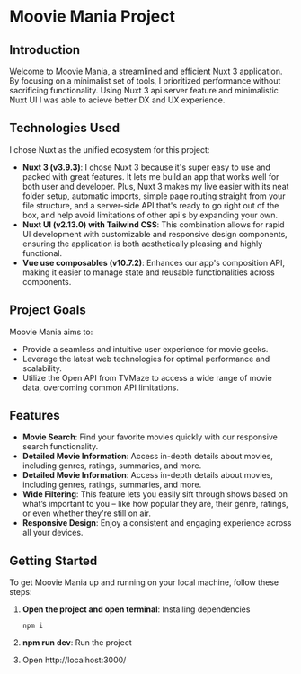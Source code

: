 # Moovie Mania Project

## Introduction

Welcome to Moovie Mania, a streamlined and efficient Nuxt 3 application. By focusing on a minimalist set of tools, I prioritized performance without sacrificing functionality. Using Nuxt 3 api server feature and minimalistic Nuxt UI I was able to acieve better DX and UX experience. 

## Technologies Used

I chose Nuxt as the unified ecosystem for this project:

- **Nuxt 3 (v3.9.3)**: I chose Nuxt 3 because it's super easy to use and packed with great features. It lets me build an app that works well for both user and developer. Plus, Nuxt 3 makes my live easier with its neat folder setup, automatic imports, simple page routing straight from your file structure, and a server-side API that's ready to go right out of the box, and help avoid limitations of other api's by expanding your own.
- **Nuxt UI (v2.13.0) with Tailwind CSS**: This combination allows for rapid UI development with customizable and responsive design components, ensuring the application is both aesthetically pleasing and highly functional.
- **Vue use composables (v10.7.2)**: Enhances our app's composition API, making it easier to manage state and reusable functionalities across components.

## Project Goals

Moovie Mania aims to:
- Provide a seamless and intuitive user experience for movie geeks.
- Leverage the latest web technologies for optimal performance and scalability.
- Utilize the Open API from TVMaze to access a wide range of movie data, overcoming common API limitations.

## Features

- **Movie Search**: Find your favorite movies quickly with our responsive search functionality.
- **Detailed Movie Information**: Access in-depth details about movies, including genres, ratings, summaries, and more.
 - **Detailed Movie Information**: Access in-depth details about movies, including genres, ratings, summaries, and more.
 - **Wide Filtering**: This feature lets you easily sift through shows based on what’s important to you – like how popular they are, their genre, ratings, or even whether they're still on air.
- **Responsive Design**: Enjoy a consistent and engaging experience across all your devices.

## Getting Started

To get Moovie Mania up and running on your local machine, follow these steps:

1. **Open the project and open terminal**: Installing dependencies

   ```
   npm i
   ````
2. **npm run dev**: Run the project
3. Open http://localhost:3000/

